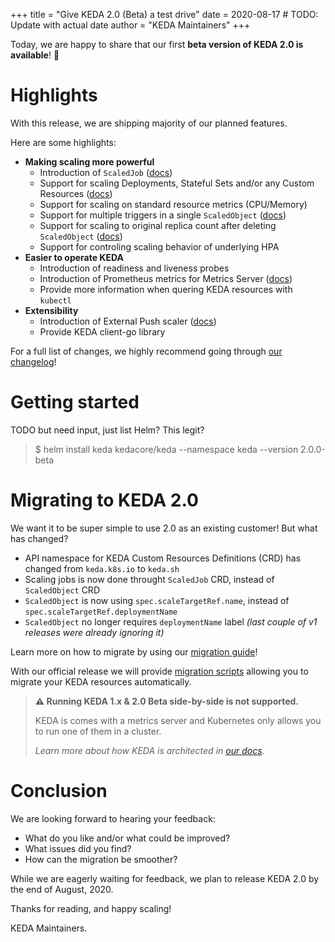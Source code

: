 +++
title = "Give KEDA 2.0 (Beta) a test drive"
date = 2020-08-17 # TODO: Update with actual date
author = "KEDA Maintainers"
+++

Today, we are happy to share that our first **beta version of KEDA 2.0 is available**! 🎊

# Highlights

With this release, we are shipping majority of our planned features.

Here are some highlights:

- **Making scaling more powerful**
    - Introduction of `ScaledJob` ([docs](https://keda.sh/docs/2.0/concepts/scaling-jobs/))
    - Support for scaling Deployments, Stateful Sets and/or any Custom Resources ([docs](https://keda.sh/docs/2.0/concepts/scaling-deployments/))
    - Support for scaling on standard resource metrics (CPU/Memory)
    - Support for multiple triggers in a single `ScaledObject` ([docs](https://keda.sh/docs/2.0/concepts/scaling-deployments/))
    - Support for scaling to original replica count after deleting `ScaledObject` ([docs](https://keda.sh/docs/2.0/concepts/scaling-deployments/))
    - Support for controling scaling behavior of underlying HPA
- **Easier to operate KEDA**
    - Introduction of readiness and liveness probes
    - Introduction of Prometheus metrics for Metrics Server ([docs](https://keda.sh/docs/2.0/operate/))
    - Provide more information when quering KEDA resources with `kubectl`
- **Extensibility**
    - Introduction of External Push scaler ([docs](https://keda.sh/docs/2.0/scalers/external-push/))
    - Provide KEDA client-go library

For a full list of changes, we highly recommend going through [our changelog](https://github.com/kedacore/keda/blob/v2/CHANGELOG.md#v200)!

# Getting started

TODO but need input, just list Helm? This legit?

>$ helm install keda kedacore/keda --namespace keda --version 2.0.0-beta


# Migrating to KEDA 2.0

We want it to be super simple to use 2.0 as an existing customer! But what has changed?

- API namespace for KEDA Custom Resources Definitions (CRD) has changed from `keda.k8s.io` to `keda.sh`
- Scaling jobs is now done throught `ScaledJob` CRD, instead of `ScaledObject` CRD
- `ScaledObject` is now using `spec.scaleTargetRef.name`, instead of `spec.scaleTargetRef.deploymentName`
- `ScaledObject` no longer requires `deploymentName` label _(last couple of v1 releases were already ignoring it)_

Learn more on how to migrate by using our [migration guide](https://keda.sh/docs/2.0/migration/)!

With our official release we will provide [migration scripts](https://github.com/kedacore/keda/issues/946) allowing you to migrate your KEDA resources automatically.

> **⚠ Running KEDA 1.x & 2.0 Beta side-by-side is not supported.**
> 
> KEDA is comes with a metrics server and Kubernetes only allows you to run one of them in a cluster.
> 
>_Learn more about how KEDA is architected in [our docs](http://keda.sh/docs/latest/concepts/#architecture)._

# Conclusion

We are looking forward to hearing your feedback:

- What do you like and/or what could be improved?
- What issues did you find?
- How can the migration be smoother?

While we are eagerly waiting for feedback, we plan to release KEDA 2.0 by the end of August, 2020.

Thanks for reading, and happy scaling!

KEDA Maintainers.

